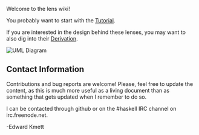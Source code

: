 Welcome to the lens wiki!

You probably want to start with the [Tutorial](wiki/Tutorial).

If you are interested in the design behind these lenses, you may want to also dig into their [Derivation](wiki/Derivation).

![UML Diagram](https://github.com/ekmett/lens/wiki/images/Hierarchy.png)

Contact Information
-------------------

Contributions and bug reports are welcome!  Please, feel free to update the content, as this is much more useful as a living
document than as something that gets updated when I remember to do so.

I can be contacted through github or on the #haskell IRC channel on irc.freenode.net.

-Edward Kmett